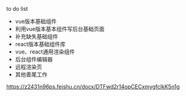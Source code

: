 to do list
* vue版本基础组件
* 利用vue版本基本组件写后台基础页面
* 补充缺失基础组件
* react版本基础组件库
* vue、react通用渲染组件
* 后台组件编辑器
* 远程渲染页
* 其他善尾工作

<!-- 设计文档 -->
https://z2431n96ps.feishu.cn/docx/DTFwd2r14opCECxmygfclkK5n1g